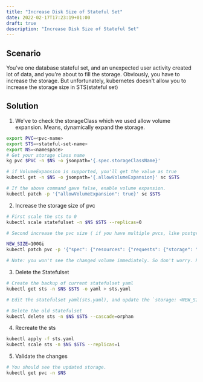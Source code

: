 ```yaml
---
title: "Increase Disk Size of Stateful Set"
date: 2022-02-17T17:23:19+01:00
draft: true
description: "Increase Disk Size of Stateful Set"
---
```


## Scenario

You've one database stateful set, and an unexpected user activity created lot of data, and you're about to fill the storage. Obviously, you have to increase the storage. But unfortunately, kubernetes doesn't allow you to increase the storage size in STS(stateful set)

## Solution

1. We've to check the storageClass which we used allow volume expansion. Means, dynamically expand the storage.

```bash
export PVC=<pvc-name>
export STS=<stateful-set-name>
export NS=<namespace>
# Get your storage class name
kg pvc $PVC -n $NS -o jsonpath='{.spec.storageClassName}'

# if VolumeExpansion is supported, you'll get the value as true
kubectl get -n $NS -o jsonpath='{.allowVolumeExpansion}' sc $STS

# If the above command gave false, enable volume expansion.
kubectl patch -p '{"allowVolumeExpansion": true}' sc $STS
```

2. Increase the storage size of pvc

```bash
# First scale the sts to 0
kubectl scale statefulset -n $NS $STS --replicas=0

# Second increase the pvc size ( if you have multiple pvcs, like postgres-0 postgres-1 ..., do it for all of them )

NEW_SIZE=100Gi
kubectl patch pvc -p '{"spec": {"resources": {"requests": {"storage": "'$NEW_SIZE'"}}}}' -n $NS $PVC

# Note: you won't see the changed volume immediately. So don't worry. Proceed to following steps.
```

3. Delete the Statefulset

```bash
# Create the backup of current statefulset yaml
kubectl get sts -n $NS $STS -o yaml > sts.yaml

# Edit the statefulset yaml(sts.yaml), and update the `storage: <NEW_SIZE>`

# Delete the old statefulset
kubectl delete sts -n $NS $STS --cascade=orphan
```

4. Recreate the sts

```bash
kubectl apply -f sts.yaml
kubectl scale sts -n $NS $STS --replicas=1
```

5. Validate the changes

```bash
# You should see the updated storage.
kubectl get pvc -n $NS
```
